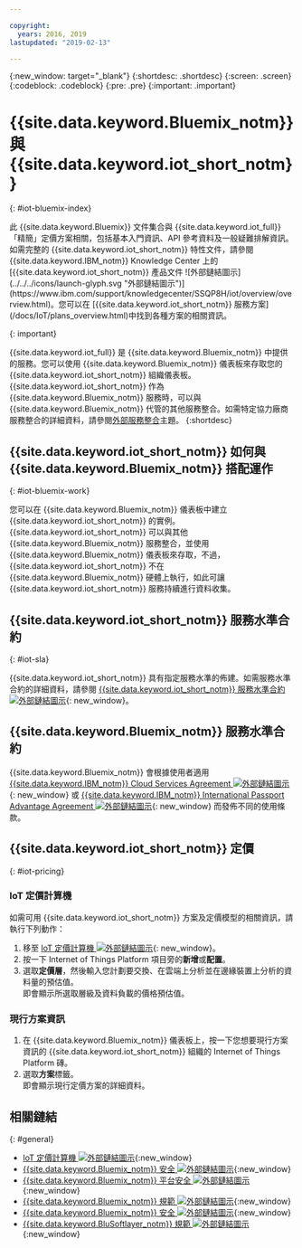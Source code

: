 ```yaml
---

copyright:
  years: 2016, 2019
lastupdated: "2019-02-13"

---
```


{:new_window: target="\_blank"}
{:shortdesc: .shortdesc}
{:screen: .screen}
{:codeblock: .codeblock}
{:pre: .pre}
{:important: .important}

# {{site.data.keyword.Bluemix_notm}} 與 {{site.data.keyword.iot_short_notm}}
{: #iot-bluemix-index}

<p>此 {{site.data.keyword.Bluemix}} 文件集合與 {{site.data.keyword.iot_full}}「精簡」定價方案相關，包括基本入門資訊、API 參考資料及一般疑難排解資訊。
如需完整的 {{site.data.keyword.iot_short_notm}} 特性文件，請參閱 {{site.data.keyword.IBM_notm}} Knowledge Center 上的 [{{site.data.keyword.iot_short_notm}} 產品文件 ![外部鏈結圖示](../../../icons/launch-glyph.svg "外部鏈結圖示")](https://www.ibm.com/support/knowledgecenter/SSQP8H/iot/overview/overview.html)。您可以在 [{{site.data.keyword.iot_short_notm}} 服務方案](/docs/IoT/plans_overview.html)中找到各種方案的相關資訊。
</p>
{: important}

{{site.data.keyword.iot_full}} 是 {{site.data.keyword.Bluemix_notm}} 中提供的服務。您可以使用 {{site.data.keyword.Bluemix_notm}} 儀表板來存取您的 {{site.data.keyword.iot_short_notm}} 組織儀表板。{{site.data.keyword.iot_short_notm}} 作為 {{site.data.keyword.Bluemix_notm}} 服務時，可以與 {{site.data.keyword.Bluemix_notm}} 代管的其他服務整合。如需特定協力廠商服務整合的詳細資料，請參閱[外部服務整合](/docs/IoT/references/extensions/index.html)主題。
{:shortdesc}

## {{site.data.keyword.iot_short_notm}} 如何與 {{site.data.keyword.Bluemix_notm}} 搭配運作
{: #iot-bluemix-work}

您可以在 {{site.data.keyword.Bluemix_notm}} 儀表板中建立 {{site.data.keyword.iot_short_notm}} 的實例。{{site.data.keyword.iot_short_notm}} 可以與其他 {{site.data.keyword.Bluemix_notm}} 服務整合，並使用 {{site.data.keyword.Bluemix_notm}} 儀表板來存取，不過，{{site.data.keyword.iot_short_notm}} 不在 {{site.data.keyword.Bluemix_notm}} 硬體上執行，如此可讓 {{site.data.keyword.iot_short_notm}} 服務持續進行資料收集。

## {{site.data.keyword.iot_short_notm}} 服務水準合約
{: #iot-sla}

{{site.data.keyword.iot_short_notm}} 具有指定服務水準的佈建。如需服務水準合約的詳細資料，請參閱 [{{site.data.keyword.iot_short_notm}} 服務水準合約 ![外部鏈結圖示](../../../icons/launch-glyph.svg "外部鏈結圖示")](https://www-03.ibm.com/software/sla/sladb.nsf/8bd55c6b9fa8039c86256c6800578854/62a7eae9288fddcc862581d0007c2583/$FILE/i126-6738-05_12-2017_en_US.pdf){: new_window}。

## {{site.data.keyword.Bluemix_notm}} 服務水準合約

{{site.data.keyword.Bluemix_notm}} 會根據使用者適用 [{{site.data.keyword.IBM_notm}} Cloud Services Agreement ![外部鏈結圖示](../../../icons/launch-glyph.svg)](http://www-05.ibm.com/support/operations/files/pdf/csa_us.pdf?cm_mc_uid=65870113399114371461368&cm_mc_sid_50200000=1469524513){: new_window} 或 [{{site.data.keyword.IBM_notm}} International Passport Advantage Agreement ![外部鏈結圖示](../../../icons/launch-glyph.svg)](https://www-01.ibm.com/software/passportadvantage/pa_agreements.html){: new_window} 而發佈不同的使用條款。

## {{site.data.keyword.iot_short_notm}} 定價
{: #iot-pricing}

### IoT 定價計算機
如需可用 {{site.data.keyword.iot_short_notm}} 方案及定價模型的相關資訊，請執行下列動作：
1. 移至 [IoT 定價計算機 ![外部鏈結圖示](../../../icons/launch-glyph.svg "外部鏈結圖示")](https://console.bluemix.net/pricing/configure/service/iotf-service-id){: new_window}。  
2. 按一下 Internet of Things Platform 項目旁的**新增**或**配置**。
3. 選取**定價層**，然後輸入您計劃要交換、在雲端上分析並在邊緣裝置上分析的資料量的預估值。  
即會顯示所選取層級及資料負載的價格預估值。

### 現行方案資訊
1. 在 {{site.data.keyword.Bluemix_notm}} 儀表板上，按一下您想要現行方案資訊的 {{site.data.keyword.iot_short_notm}} 組織的 Internet of Things Platform 磚。
2. 選取**方案**標籤。  
即會顯示現行定價方案的詳細資料。

## 相關鏈結
{: #general}

* [IoT 定價計算機 ![外部鏈結圖示](../../../icons/launch-glyph.svg "外部鏈結圖示")](http://iot-cost-calculator.ng.bluemix.net/){:new_window}
* [{{site.data.keyword.Bluemix_notm}} 安全 ![外部鏈結圖示](../../../icons/launch-glyph.svg "外部鏈結圖示")](https://console.ng.bluemix.net/docs/security/index.html#security){:new_window}
* [{{site.data.keyword.Bluemix_notm}} 平台安全 ![外部鏈結圖示](../../../icons/launch-glyph.svg "外部鏈結圖示")](https://console.ng.bluemix.net/docs/security/index.html#platform-security){:new_window}
* [{{site.data.keyword.Bluemix_notm}} 規範 ![外部鏈結圖示](../../../icons/launch-glyph.svg "外部鏈結圖示")](https://console.ng.bluemix.net/docs/security/index.html#compliance){:new_window}
* [{{site.data.keyword.Bluemix_notm}} 安全 ![外部鏈結圖示](../../../icons/launch-glyph.svg "外部鏈結圖示")](http://www.softlayer.com/security){:new_window}
* [{{site.data.keyword.BluSoftlayer_notm}} 規範 ![外部鏈結圖示](../../../icons/launch-glyph.svg "外部鏈結圖示")](http://www.softlayer.com/compliance){:new_window}
